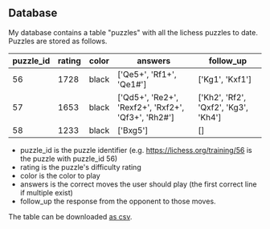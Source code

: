 ## Database

My database contains a table "puzzles" with all the lichess puzzles to date. Puzzles are stored as follows.

| puzzle_id | rating | color | answers                                             | follow_up                            |
|-----------|--------|-------|-----------------------------------------------------|--------------------------------------|
| 56        | 1728   | black | ['Qe5+', 'Rf1+', 'Qe1#']                            | ['Kg1', 'Kxf1']                      |
| 57        | 1653   | black | ['Qd5+', 'Re2+', 'Rexf2+', 'Rxf2+', 'Qf3+', 'Rh2#'] | ['Kh2', 'Rf2', 'Qxf2', 'Kg3', 'Kh4'] |
| 58        | 1233   | black | ['Bxg5']                                            | []                                   |

* puzzle_id is the puzzle identifier (e.g. https://lichess.org/training/56 is the puzzle with puzzle_id 56)
* rating is the puzzle's difficulty rating 
* color is the color to play
* answers is the correct moves the user should play (the first correct line if multiple exist)
* follow_up the response from the opponent to those moves.

The table can be downloaded [as csv](/database/puzzles.csv).
